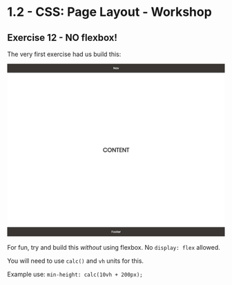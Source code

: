 # 1.2 - CSS: Page Layout - Workshop

## Exercise 12 - NO flexbox!

The very first exercise had us build this:

![exercise-1 goal](../.././lecture/assets/ex-1-goal.png)

For fun, try and build this _without_ using flexbox. No `display: flex` allowed.

You will need to use `calc()` and `vh` units for this.

Example use: `min-height: calc(10vh + 200px);`
